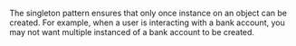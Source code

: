 The singleton pattern ensures that only once instance on an object can be created.
For example, when a user is interacting with a bank account, you may not want multiple instanced of a bank account to be created.